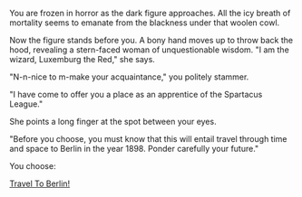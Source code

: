 You are frozen in horror as the dark figure approaches. All the icy breath of mortality
seems to emanate from the blackness under that woolen cowl.  

Now the figure stands before you. A bony hand moves up to throw back the hood,
revealing a stern-faced woman of unquestionable wisdom. "I am the wizard, Luxemburg the Red,"
she says. 

"N-n-nice to m-make your acquaintance," you politely stammer.

"I have come to offer you a place as an apprentice of the Spartacus League."

She points a long finger at the spot between your eyes.

"Before you choose, you must know that this will entail travel through time and space
to Berlin in the year 1898. Ponder carefully your future."

You choose:

[Travel To Berlin!](stand-petrified/travel_to_Berlin/travel_to_Berlin.md)